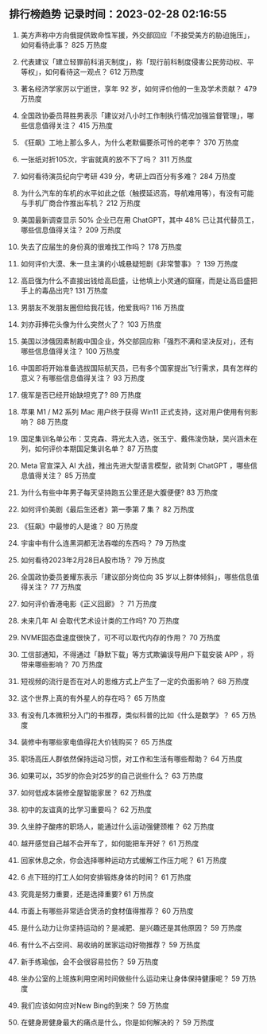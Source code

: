 
## 排行榜趋势 记录时间：2023-02-28 02:16:55
  
  1. 美方声称中方向俄提供致命性军援，外交部回应「不接受美方的胁迫施压」，如何看待此事？ 825 万热度
    
  2. 代表建议「建立轻罪前科消灭制度」，称「现行前科制度侵害公民劳动权、平等权」，如何看待这一观点？ 612 万热度
    
  3. 著名经济学家厉以宁逝世，享年 92 岁，如何评价他的一生及学术贡献？ 479 万热度
    
  4. 全国政协委员蒋胜男表示「建议对八小时工作制执行情况加强监督管理」，哪些信息值得关注？ 415 万热度
    
  5. 《狂飙》工地上那么多人，为什么老默偏要杀可怜的老李？ 370 万热度
    
  6. 一张纸对折105次，宇宙就真的放不下了吗？ 311 万热度
    
  7. 如何看待演员纪向宁考研 439 分，考研上四百分有多难？ 284 万热度
    
  8. 为什么汽车的车机的水平如此之低（触摸延迟高，导航难用等），有没有可能与手机厂商合作推出车机？ 212 万热度
    
  9. 美国最新调查显示 50% 企业已在用 ChatGPT，其中 48% 已让其代替员工，哪些信息值得关注？ 209 万热度
    
  10. 失去了应届生的身份真的很难找工作吗？ 178 万热度
    
  11. 如何评价大漠、朱一旦主演的小城悬疑短剧《非常警事》？ 139 万热度
    
  12. 高启强为什么不直接出钱给高启盛，让他填上小灵通的窟窿，而是让高启盛把手上的毒品出完? 131 万热度
    
  13. 男朋友不发朋友圈但给我花钱，他爱我吗? 116 万热度
    
  14. 刘亦菲捧花头像为什么突然火了？ 103 万热度
    
  15. 美国以涉俄因素制裁中国企业，外交部回应称「强烈不满和坚决反对」，还有哪些信息值得关注？ 100 万热度
    
  16. 中国即将开始准备选拔国际航天员，已有多个国家提出飞行需求，具有怎样的意义？有哪些信息值得关注？ 93 万热度
    
  17. 俄军是否已经开始缺坦克了? 89 万热度
    
  18. 苹果 M1 / M2 系列 Mac 用户终于获得 Win11 正式支持，这对用户使用有何影响？ 88 万热度
    
  19. 国足集训名单公布：艾克森、蒋光太入选，张玉宁、戴伟浚伤缺，吴兴涵未在列，如何评价本期国足集训名单？ 87 万热度
    
  20. Meta 官宣深入 AI 大战，推出先进大型语言模型，欲背刺 ChatGPT ，哪些信息值得关注？ 85 万热度
    
  21. 为什么有些中年男子每天坚持跑五公里还是大腹便便? 83 万热度
    
  22. 如何评价美剧《最后生还者》第一季第 7 集？ 82 万热度
    
  23. 《狂飙》中最惨的人是谁？ 80 万热度
    
  24. 宇宙中有什么连黑洞都无法吞噬的东西吗？ 79 万热度
    
  25. 如何看待2023年2月28日A股市场？ 79 万热度
    
  26. 全国政协委员姜耀东表示「建议部分岗位向 35 岁以上群体倾斜」，哪些信息值得关注？ 77 万热度
    
  27. 如何评价香港电影《正义回廊》？ 71 万热度
    
  28. 未来几年 AI 会取代艺术设计类的工作吗? 70 万热度
    
  29. NVME固态盘速度很快了，可不可以取代内存的作用？ 70 万热度
    
  30. 工信部通知，不得通过「静默下载」等方式欺骗误导用户下载安装 APP ，将带来哪些影响？ 70 万热度
    
  31. 短视频的流行是否在对人的思维方式上产生了一定的负面影响？ 68 万热度
    
  32. 这个世界上真的有外星人的存在吗？ 65 万热度
    
  33. 有没有几本微积分入门的书推荐，类似科普的比如《什么是数学》？ 65 万热度
    
  34. 装修中有哪些家电值得花大价钱购买？ 65 万热度
    
  35. 职场高压人群依然保持运动习惯，对工作和生活有哪些帮助？ 64 万热度
    
  36. 如果可以，35岁的你会对25岁的自己说些什么？ 63 万热度
    
  37. 如何低成本装修全屋智能家居？ 62 万热度
    
  38. 初中的友谊真的比学习重要吗？ 62 万热度
    
  39. 久坐脖子酸疼的职场人，能通过什么运动强健颈椎？ 62 万热度
    
  40. 越开感觉自己越不会开车了，如何能把车开好？ 61 万热度
    
  41. 回家休息之余，你会选择哪种运动方式缓解工作压力呢？ 61 万热度
    
  42. 6 点下班的打工人如何安排锻炼身体的时间？ 61 万热度
    
  43. 究竟是努力重要，还是选择重要? 61 万热度
    
  44. 市面上有哪些非常适合煲汤的食材值得推荐？ 60 万热度
    
  45. 是什么动力让你坚持运动的？是减肥、是兴趣还是其他原因？ 59 万热度
    
  46. 有什么不占空间、易收纳的居家运动好物推荐？ 59 万热度
    
  47. 新手练瑜伽，会不会很容易拉伤？ 59 万热度
    
  48. 坐办公室的上班族利用空闲时间做些什么运动来让身体保持健康呢？ 59 万热度
    
  49. 我们应该如何应对New Bing的到来？ 59 万热度
    
  50. 在健身房健身最大的痛点是什么，你是如何解决的？ 59 万热度
    